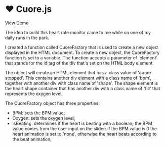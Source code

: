 # **:heart: Cuore.js**

[View Demo](https://martinagabrielli.github.io/cuore.js/)

The idea to build this heart rate monitor came to me while on one of my daily runs in the park.

I created a function called CuoreFactory that is used to create a new object displayed in the HTML document. To create a new object, the CuoreFactory function is set to a variable. The function accepts a parameter of 'element' that stands for the id tag of the div that's set on the HTML body element.

The object will create an HTML element that has a class value of 'cuore stopped'. This contains another div element with a class name of 'bpm', together with another div with class name of 'shape'. The shape element is the heart shape container that has another div with a class name of 'fill' that represents the oxygen level.

The CuoreFactory object has three properties:

- BPM: sets the BPM value;
- Oxygen: sets the oxygen level;
- isBeating: determines if the heart is beating with a boolean; the BPM value comes from the user input on the slider: if the BPM value is 0 the heart animation is set to 'none', otherwise the heart beats according to the beat animation;
